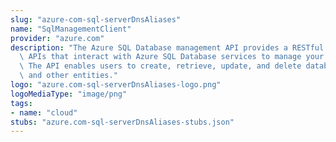 ```yaml
---
slug: "azure-com-sql-serverDnsAliases"
name: "SqlManagementClient"
provider: "azure.com"
description: "The Azure SQL Database management API provides a RESTful set of web\
  \ APIs that interact with Azure SQL Database services to manage your databases.\
  \ The API enables users to create, retrieve, update, and delete databases, servers,\
  \ and other entities."
logo: "azure.com-sql-serverDnsAliases-logo.png"
logoMediaType: "image/png"
tags:
- name: "cloud"
stubs: "azure.com-sql-serverDnsAliases-stubs.json"
---
```

